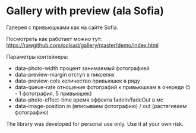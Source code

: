 Gallery with preview (ala Sofia)
==============

Галерея с привьюшками как на сайте Sofia.

Посмотреть как работает можно тут: https://rawgithub.com/polsad/gallery/master/demo/index.html

Параметры контейнера:
- data-photo-width процент занимаемый фотографией 
- data-preview-margin отступ в пикселях 
- data-preview-cols количество привьюшек в ряду
- data-queue-rate отношение фотографий к привьюшкам в очереди (5 - 1 фотография, 5 привьюшек) 
- data-photo-effect-time время эффекта fadeIn/fadeOut в мс 
- data-image-position in (вписываем фотографию) / out (растягиваем фотографию)

The library was developed for personal use only.
Use it at your own risk.

